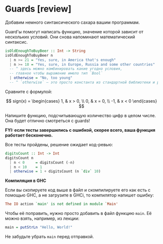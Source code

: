 # Guards [review]

Добавим немного синтаксического сахара вашим программам.

Guard'ы помогут написать функцию, значение которой зависит от нескольких условий. Они снова напоминают математический синтаксис.

```hs
isOldEnoughToBuyBeer :: Int -> String
isOldEnoughToBuyBeer n
  | n >= 21 = "Yes, sure, in America that's enough"
  | n >= 18 = "Yes, sure, in Europe, Russia and some other countries"
  -- ^ здесь можно комбинировать какие угодно условия,
  -- главное чтобы выражение имело тип `Bool`
  | otherwise = "No, too young"
  -- ^ `otherwise` — это просто константа из стандартной библиотеки и равна True
```

Сравните с формулой:

$$ sign(x) = 
\begin{cases} 
1, & x > 0, \\
0, & x = 0, \\
-1, & x < 0 
\end{cases} $$

Напишите функцию, подсчитывающую количество цифр в целом числе. Она будет отлично смотреться с guards!

**FYI: если тесты завершились с ошибкой, скорее всего, ваша функция работает бесконечно.**

Все тесты пройдены, решение ожидает код-ревью:
```hs
digitsCount :: Int -> Int
digitsCount n
  | n < 0     = digitsCount (-n)
  | n < 10    = 1
  | otherwise = 1 + digitsCount (n `div` 10)
```

**Компиляция в GHC**

Если вы скопируете код выше в файл и скомпилируете его как есть с помощью GHC, а не загрузите в GHCi, то компилятор напишет ошибку:

```hs
The IO action `main' is not defined in module `Main'
```

Чтобы её поправить, нужно просто добавить в файл функцию `main`. Её можно взять, например, из лекции:

```hs
main = putStrLn "Hello, World!"
```

Не забудьте убрать `main` перед отправкой.

